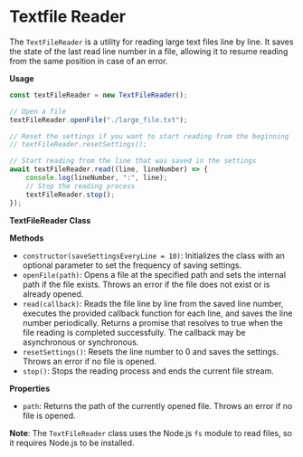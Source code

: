 # Textfile Reader

The `TextFileReader` is a utility for reading large text files line by line. It saves the state of the last read line number in a file, allowing it to resume reading from the same position in case of an error.

**Usage**

```js
const textFileReader = new TextFileReader();

// Open a file
textFileReader.openFile("./large_file.txt");

// Reset the settings if you want to start reading from the beginning
// textFileReader.resetSettings();

// Start reading from the line that was saved in the settings
await textFileReader.read((line, lineNumber) => {
    console.log(lineNumber, ":", line);
    // Stop the reading process
    textFileReader.stop();
});
```

**TextFileReader Class**

**Methods**

-   `constructor(saveSettingsEveryLine = 10)`: Initializes the class with an optional parameter to set the frequency of saving settings.
-   `openFile(path)`: Opens a file at the specified path and sets the internal path if the file exists. Throws an error if the file does not exist or is already opened.
-   `read(callback)`: Reads the file line by line from the saved line number, executes the provided callback function for each line, and saves the line number periodically. Returns a promise that resolves to true when the file reading is completed successfully. The callback may be asynchronous or synchronous.
-   `resetSettings()`: Resets the line number to 0 and saves the settings. Throws an error if no file is opened.
-   `stop()`: Stops the reading process and ends the current file stream.

**Properties**

-   `path`: Returns the path of the currently opened file. Throws an error if no file is opened.

**Note**: The `TextFileReader` class uses the Node.js `fs` module to read files, so it requires Node.js to be installed.
